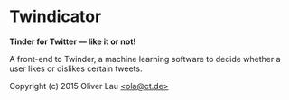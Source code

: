 # Twindicator

**Tinder for Twitter — like it or not!**

A front-end to Twinder, a machine learning software to decide whether a user likes or dislikes certain tweets.

Copyright (c) 2015 Oliver Lau [&lt;ola@ct.de&gt;](mailto:ola@ct.de)

